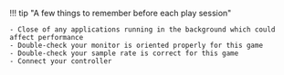 !!! tip "A few things to remember before each play session"

    - Close of any applications running in the background which could affect performance
    - Double-check your monitor is oriented properly for this game
    - Double-check your sample rate is correct for this game
    - Connect your controller